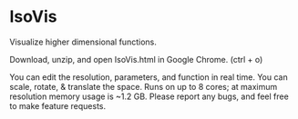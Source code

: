 # IsoVis
Visualize higher dimensional functions.

Download, unzip, and open IsoVis.html in Google Chrome. (ctrl + o) 

You can edit the resolution, parameters, and function in real time. You can scale, rotate, & translate the space. Runs on up to 8 cores; at maximum resolution memory usage is ~1.2 GB. Please report any bugs, and feel free to make feature requests.
